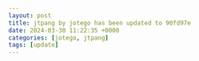 ```yaml
---
layout: post
title: jtpang by jotego has been updated to 90fd97e
date: 2024-03-30 11:22:35 +0000
categories: [jotego, jtpang]
tags: [update]
---
```


